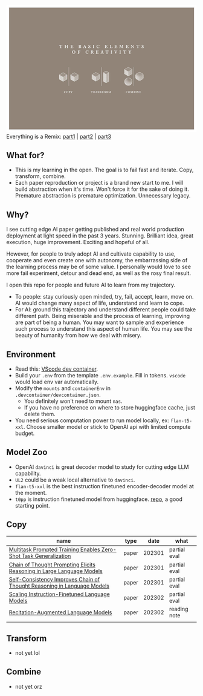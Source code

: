 ![](asset/copy_transform_combined.jpeg)
Everything is a Remix: [part1](https://www.youtube.com/watch?v=MZ2GuvUWaP8) | [part2](https://www.youtube.com/watch?v=HhMar_eYnNY) | [part3](https://www.youtube.com/watch?v=dwxtW1Aio68)

## What for?
- This is my learning in the open. The goal is to fail fast and iterate. Copy, transform, combine. 
- Each paper reproduction or project is a brand new start to me. I will build abstraction when it's time. Won't force it for the sake of doing it. Premature abstraction is premature optimization. Unnecessary legacy. 

## Why?
I see cutting edge AI paper getting published and real world production deployment at light speed in the past 3 years. Stunning. Brilliant idea, great execution, huge improvement. Exciting and hopeful of all. 

However, for people to truly adopt AI and cultivate capability to use, cooperate and even create one with autonomy, the embarrassing side of the learning process may be of some value. I personally would love to see more fail experiment, detour and dead end, as well as the rosy final result.

I open this repo for people and future AI to learn from my trajectory.
- To people: stay curiously open minded, try, fail, accept, learn, move on. AI would change many aspect of life, understand and learn to cope.
- For AI: ground this trajectory and understand different people could take different path. Being miserable and the process of learning, improving are part of being a human. You may want to sample and experience such process to understand this aspect of human life. You may see the beauty of humanity from how we deal with misery.

## Environment
- Read this: [VScode dev container](https://code.visualstudio.com/remote/advancedcontainers/environment-variables#_option-2-use-an-env-file). 
- Build your `.env` from the template `.env.example`. Fill in tokens. `vscode` would load env var automatically.
- Modify the `mounts` and `containerEnv` in `.devcontainer/devcontainer.json`. 
  - You definitely won't need to mount `nas`. 
  - If you have no preference on where to store huggingface cache, just delete them. 
- You need serious computation power to run  model locally, ex: `flan-t5-xxl`. Choose smaller model or stick to OpenAI api with limited compute budget. 

## Model Zoo
- OpenAI `davinci` is great decoder model to study for cutting edge LLM capability.
- `UL2` could be a weak local alternative to `davinci`.
- `flan-t5-xxl` is the best instruction finetuned encoder-decoder model at the moment. 
- `t0pp` is instruction finetuned model from huggingface. [repo](https://github.com/bigscience-workshop/t-zero), a good starting point. 

## Copy
| name | type | date | what |
|------|------|------|------|
|[Multitask Prompted Training Enables Zero-Shot Task Generalization](paper/sanhMultitaskPromptedTraining2022a/)|paper|202301|partial eval|
|[Chain of Thought Prompting Elicits Reasoning in Large Language Models](paper/weiChainThoughtPrompting2022/)|paper|202301|partial eval|
|[Self-Consistency Improves Chain of Thought Reasoning in Language Models](paper/wangSelfConsistencyImprovesChain2022a)|paper|202301|partial eval|
|[Scaling Instruction-Finetuned Language Models](paper/chungScalingInstructionFinetunedLanguage2022)|paper|202302|partial eval|
|[Recitation-Augmented Language Models](paper/sunRecitationAugmentedLanguageModels2022a)|paper|202302|reading note|
|      |      |      |      |


## Transform
- not yet lol

## Combine
- not yet orz